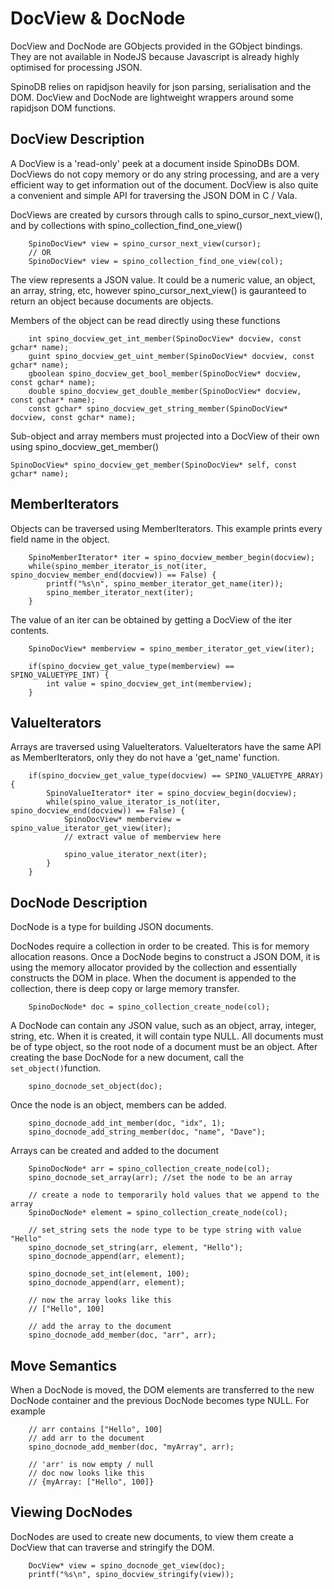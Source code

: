 # DocView & DocNode 

DocView and DocNode are GObjects provided in the GObject bindings. They are not available in NodeJS because Javascript is already highly optimised for processing JSON. 

SpinoDB relies on rapidjson heavily for json parsing, serialisation and the DOM. DocView and DocNode are lightweight wrappers around some rapidjson DOM functions. 


## DocView Description

A DocView is a 'read-only' peek at a document inside SpinoDBs DOM. DocViews do not copy memory or do any string processing, and are a very efficient way to get information out of the document. DocView is also quite a convenient and simple API for traversing the JSON DOM in C / Vala. 

DocViews are created by cursors through calls to spino_cursor_next_view(), and by collections with spino_collection_find_one_view()

```
    SpinoDocView* view = spino_cursor_next_view(cursor);
    // OR
    SpinoDocView* view = spino_collection_find_one_view(col);
```

The view represents a JSON value. It could be a numeric value, an object, an array, string, etc, however spino_cursor_next_view() is gauranteed to return an object because documents are objects. 

Members of the object can be read directly using these functions

```
    int spino_docview_get_int_member(SpinoDocView* docview, const gchar* name);
    guint spino_docview_get_uint_member(SpinoDocView* docview, const gchar* name);
    gboolean spino_docview_get_bool_member(SpinoDocView* docview, const gchar* name);
    double spino_docview_get_double_member(SpinoDocView* docview, const gchar* name);
    const gchar* spino_docview_get_string_member(SpinoDocView* docview, const gchar* name);
```

Sub-object and array members must projected into a DocView of their own using spino_docview_get_member()
```
SpinoDocView* spino_docview_get_member(SpinoDocView* self, const gchar* name);
```

## MemberIterators

Objects can be traversed using MemberIterators. This example prints every field name in the object.

```
    SpinoMemberIterator* iter = spino_docview_member_begin(docview);
    while(spino_member_iterator_is_not(iter, spino_docview_member_end(docview)) == False) {
        printf("%s\n", spino_member_iterator_get_name(iter));
        spino_member_iterator_next(iter);
    }
```

The value of an iter can be obtained by getting a DocView of the iter contents.

```
    SpinoDocView* memberview = spino_member_iterator_get_view(iter);

    if(spino_docview_get_value_type(memberview) == SPINO_VALUETYPE_INT) {
        int value = spino_docview_get_int(memberview);
    }
```


## ValueIterators

Arrays are traversed using ValueIterators. ValueIterators have the same API as MemberIterators, only they do not have a 'get_name' function.

```
    if(spino_docview_get_value_type(docview) == SPINO_VALUETYPE_ARRAY) {
        SpinoValueIterator* iter = spino_docview_begin(docview);
        while(spino_value_iterator_is_not(iter, spino_docview_end(docview)) == False) {
            SpinoDocView* memberview = spino_value_iterator_get_view(iter);
            // extract value of memberview here

            spino_value_iterator_next(iter);
        }
    }
```

## DocNode Description

DocNode is a type for building JSON documents. 

DocNodes require a collection in order to be created. This is for memory allocation reasons. Once a DocNode begins to construct a JSON DOM, it is using the memory allocator provided by the collection and essentially constructs the DOM in place. When the document is appended to the collection, there is deep copy or large memory transfer. 

```
    SpinoDocNode* doc = spino_collection_create_node(col);
```

A DocNode can contain any JSON value, such as an object, array, integer, string, etc. When it is created, it will contain type NULL. All documents must be of type object, so the root node of a document must be an object. After creating the base DocNode for a new document, call the `set_object()`function. 

```
    spino_docnode_set_object(doc);
```

Once the node is an object, members can be added. 

```
    spino_docnode_add_int_member(doc, "idx", 1);
    spino_docnode_add_string_member(doc, "name", "Dave");
```

Arrays can be created and added to the document

```
    SpinoDocNode* arr = spino_collection_create_node(col);
    spino_docnode_set_array(arr); //set the node to be an array

    // create a node to temporarily hold values that we append to the array
    SpinoDocNode* element = spino_collection_create_node(col);

    // set_string sets the node type to be type string with value "Hello"
    spino_docnode_set_string(arr, element, "Hello"); 
    spino_docnode_append(arr, element);

    spino_docnode_set_int(element, 100);
    spino_docnode_append(arr, element);

    // now the array looks like this 
    // ["Hello", 100]

    // add the array to the document
    spino_docnode_add_member(doc, "arr", arr);

```

## Move Semantics

When a DocNode is moved, the DOM elements are transferred to the new DocNode container and the previous DocNode becomes type NULL. For example


```
    // arr contains ["Hello", 100]
    // add arr to the document
    spino_docnode_add_member(doc, "myArray", arr);

    // 'arr' is now empty / null
    // doc now looks like this 
    // {myArray: ["Hello", 100]}
```

## Viewing DocNodes

DocNodes are used to create new documents, to view them create a DocView that can traverse and stringify the DOM. 

```
    DocView* view = spino_docnode_get_view(doc);
    printf("%s\n", spino_docview_stringify(view));
```

